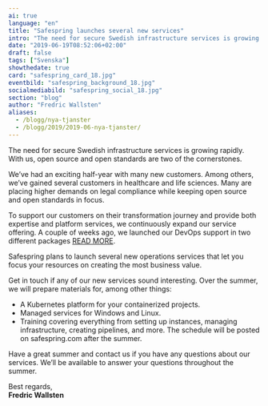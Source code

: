 ```yaml
---
ai: true
language: "en"
title: "Safespring launches several new services"
intro: "The need for secure Swedish infrastructure services is growing rapidly. At our company, open source and open standards are two of the cornerstones."
date: "2019-06-19T08:52:06+02:00"
draft: false
tags: ["Svenska"]
showthedate: true
card: "safespring_card_18.jpg"
eventbild: "safespring_background_18.jpg"
socialmediabild: "safespring_social_18.jpg"
section: "blog"
author: "Fredric Wallsten"
aliases:
  - /blogg/nya-tjanster
  - /blogg/2019/2019-06-nya-tjanster/
---
```

<div class="ingress"><p>The need for secure Swedish infrastructure services is growing rapidly. With us, open source and open standards are two of the cornerstones.</p></div>

We’ve had an exciting half-year with many new customers. Among others, we’ve gained several customers in healthcare and life sciences. Many are placing higher demands on legal compliance while keeping open source and open standards in focus.

To support our customers on their transformation journey and provide both expertise and platform services, we continuously expand our service offering. A couple of weeks ago, we launched our DevOps support in two different packages <a href="/devops/" id="text-button">READ MORE</a>.

Safespring plans to launch several new operations services that let you focus your resources on creating the most business value.

Get in touch if any of our new services sound interesting. Over the summer, we will prepare materials for, among other things:

- A Kubernetes platform for your containerized projects.
- Managed services for Windows and Linux.
- Training covering everything from setting up instances, managing infrastructure, creating pipelines, and more. The schedule will be posted on safespring.com after the summer.

Have a great summer and contact us if you have any questions about our services. We’ll be available to answer your questions throughout the summer.

Best regards,<br>
**Fredric Wallsten**